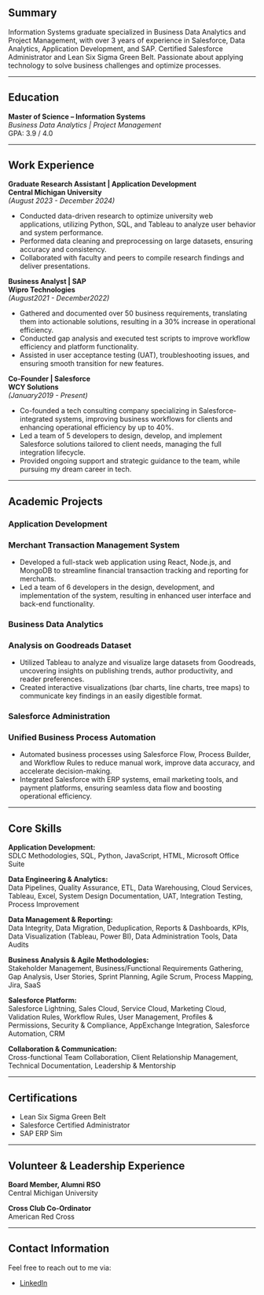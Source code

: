 ## Summary
Information Systems graduate specialized in Business Data Analytics and Project Management, with over 3 years of experience in Salesforce, Data Analytics, Application Development, and SAP. Certified Salesforce Administrator and Lean Six Sigma Green Belt. Passionate about applying technology to solve business challenges and optimize processes.

---

## Education
**Master of Science – Information Systems**  
*Business Data Analytics | Project Management*  
GPA: 3.9 / 4.0  

---

## Work Experience

**Graduate Research Assistant | Application Development**  
**Central Michigan University**  
*(August 2023 - December 2024)*  
- Conducted data-driven research to optimize university web applications, utilizing Python, SQL, and Tableau to analyze user behavior and system performance.  
- Performed data cleaning and preprocessing on large datasets, ensuring accuracy and consistency.  
- Collaborated with faculty and peers to compile research findings and deliver presentations.

**Business Analyst | SAP**  
**Wipro Technologies**    
*(August2021 - December2022)*  
- Gathered and documented over 50 business requirements, translating them into actionable solutions, resulting in a 30% increase in operational efficiency.
- Conducted gap analysis and executed test scripts to improve workflow efficiency and platform functionality.
- Assisted in user acceptance testing (UAT), troubleshooting issues, and ensuring smooth transition for new features.

**Co-Founder | Salesforce**  
**WCY Solutions**    
*(January2019 - Present)*  
- Co-founded a tech consulting company specializing in Salesforce-integrated systems, improving business workflows for clients and enhancing operational efficiency by up to 40%.
- Led a team of 5 developers to design, develop, and implement Salesforce solutions tailored to client needs, managing the full integration lifecycle.
- Provided ongoing support and strategic guidance to the team, while pursuing my dream career in tech.

---

## Academic Projects

### Application Development  
### Merchant Transaction Management System
- Developed a full-stack web application using React, Node.js, and MongoDB to streamline financial transaction tracking and reporting for merchants.
- Led a team of 6 developers in the design, development, and implementation of the system, resulting in enhanced user interface and back-end functionality.

### Business Data Analytics  
### Analysis on Goodreads Dataset
- Utilized Tableau to analyze and visualize large datasets from Goodreads, uncovering insights on publishing trends, author productivity, and reader preferences.
- Created interactive visualizations (bar charts, line charts, tree maps) to communicate key findings in an easily digestible format.

### Salesforce Administration  
### Unified Business Process Automation
- Automated business processes using Salesforce Flow, Process Builder, and Workflow Rules to reduce manual work, improve data accuracy, and accelerate decision-making.
- Integrated Salesforce with ERP systems, email marketing tools, and payment platforms, ensuring seamless data flow and boosting operational efficiency.

---
## Core Skills

**Application Development:**  
SDLC Methodologies, SQL, Python, JavaScript, HTML, Microsoft Office Suite

**Data Engineering & Analytics:**  
Data Pipelines, Quality Assurance, ETL, Data Warehousing, Cloud Services, Tableau, Excel, System Design Documentation, UAT, Integration Testing, Process Improvement

**Data Management & Reporting:**  
Data Integrity, Data Migration, Deduplication, Reports & Dashboards, KPIs, Data Visualization (Tableau, Power BI), Data Administration Tools, Data Audits

**Business Analysis & Agile Methodologies:**  
Stakeholder Management, Business/Functional Requirements Gathering, Gap Analysis, User Stories, Sprint Planning, Agile Scrum, Process Mapping, Jira, SaaS

**Salesforce Platform:**  
Salesforce Lightning, Sales Cloud, Service Cloud, Marketing Cloud, Validation Rules, Workflow Rules, User Management, Profiles & Permissions, Security & Compliance, AppExchange Integration, Salesforce Automation, CRM
  
**Collaboration & Communication:**  
Cross-functional Team Collaboration, Client Relationship Management, Technical Documentation, Leadership & Mentorship

---

## Certifications
- Lean Six Sigma Green Belt
- Salesforce Certified Administrator
- SAP ERP Sim

---

## Volunteer & Leadership Experience

**Board Member, Alumni RSO**  
Central Michigan University  

**Cross Club Co-Ordinator**  
American Red Cross  

---

## Contact Information
Feel free to reach out to me via:  
- [LinkedIn](https://www.linkedin.com/in/anjaligujjar/)  


